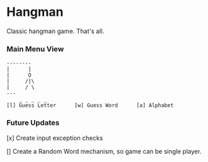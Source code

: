 # Hangman
Classic hangman game. That's all.

### Main Menu View
```
--------
|      |
|      O
|     /|\
|     / \
---
    _ _ _ _ _
[l] Guess Letter      [w] Guess Word      [a] Alphabet
```

### Future Updates
[x] Create input exception checks

[] Create a Random Word mechanism, so game can be single player. 
